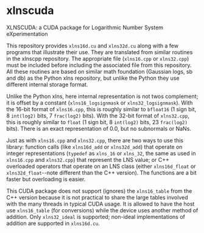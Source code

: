 # xlnscuda
XLNSCUDA: a CUDA package for Logarithmic Number System eXperimentation

This repository provides `xlns16d.cu` and `xlns32d.cu` along with a few programs that illustrate their use. They are translated from similar routines in the xlnscpp repository. The appropriate file (`xlns16.cpp` or `xlns32.cpp`) must be included before including the associated file from this repository.  All these routines are based on similar math foundation (Gaussian logs, sb and db) as the Python xlns repository, but unlike the Python they use different internal storage format.

Unlike the Python xlns, here internal representation is not twos complement; it is offset by a constant (`xlns16_logsignmask` or `xlns32_logsignmask`). With the 16-bit format of `xlns16.cpp`, this is roughly similar to `bfloat16` (1 sign bit, 8 `int(log2)` bits, 7 `frac(log2)` bits). With the 32-bit format of `xlns32.cpp`, this is roughly similar to `float` (1 sign bit, 8 `int(log2)` bits, 23 `frac(log2)` bits). There is an exact representation of 0.0, but no subnormals or NaNs.

Just as with `xlns16.cpp` and `xlns32.cpp`, there are two ways to use this library: function calls (like `xlns16d_add` or `xlns32d_add`) that operate on integer representations (`typedef` as `xlns_16` or `xlns_32`, the same as used in `xlns16.cpp` and `xlns32.cpp`) that represent the LNS value; or C++ overloaded operators that operate on an LNS class (either `xlns16d_float` or `xlns32d_float`--note different than the C++ version).  The functions are a bit faster but overloading is easier.  

This CUDA package does not support (ignores) the `xlns16_table` from the C++ version because it is not practical to share the large tables involved with the many threads in typical CUDA usage. It is allowed to have the host use `xlns16_table` (for conversions) while the device uses another method of addition. Only `xlns32_ideal` is supported; non-ideal implementations of addition are supported in `xlns16d.cu`.
